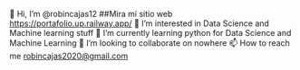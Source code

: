 👋 Hi, I’m @robincajas12
##Mira mi sitio web
https://portafolio.up.railway.app/
👀 I’m interested in Data Science and Machine learning stuff
🌱 I’m currently learning python for Data Science and Machine Learning
💞️ I’m looking to collaborate on nowhere
📫 How to reach me robincajas2020@gmail.com
